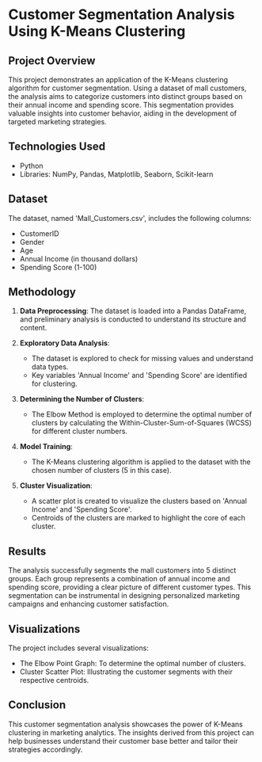 # Customer Segmentation Analysis Using K-Means Clustering

## Project Overview
This project demonstrates an application of the K-Means clustering algorithm for customer segmentation. Using a dataset of mall customers, the analysis aims to categorize customers into distinct groups based on their annual income and spending score. This segmentation provides valuable insights into customer behavior, aiding in the development of targeted marketing strategies.

## Technologies Used
- Python
- Libraries: NumPy, Pandas, Matplotlib, Seaborn, Scikit-learn

## Dataset
The dataset, named 'Mall_Customers.csv', includes the following columns:
- CustomerID
- Gender
- Age
- Annual Income (in thousand dollars)
- Spending Score (1-100)

## Methodology
1. **Data Preprocessing**: The dataset is loaded into a Pandas DataFrame, and preliminary analysis is conducted to understand its structure and content.

2. **Exploratory Data Analysis**:
   - The dataset is explored to check for missing values and understand data types.
   - Key variables 'Annual Income' and 'Spending Score' are identified for clustering.

3. **Determining the Number of Clusters**:
   - The Elbow Method is employed to determine the optimal number of clusters by calculating the Within-Cluster-Sum-of-Squares (WCSS) for different cluster numbers.

4. **Model Training**:
   - The K-Means clustering algorithm is applied to the dataset with the chosen number of clusters (5 in this case).

5. **Cluster Visualization**:
   - A scatter plot is created to visualize the clusters based on 'Annual Income' and 'Spending Score'.
   - Centroids of the clusters are marked to highlight the core of each cluster.

## Results
The analysis successfully segments the mall customers into 5 distinct groups. Each group represents a combination of annual income and spending score, providing a clear picture of different customer types. This segmentation can be instrumental in designing personalized marketing campaigns and enhancing customer satisfaction.

## Visualizations
The project includes several visualizations:
- The Elbow Point Graph: To determine the optimal number of clusters.
- Cluster Scatter Plot: Illustrating the customer segments with their respective centroids.

## Conclusion
This customer segmentation analysis showcases the power of K-Means clustering in marketing analytics. The insights derived from this project can help businesses understand their customer base better and tailor their strategies accordingly.


